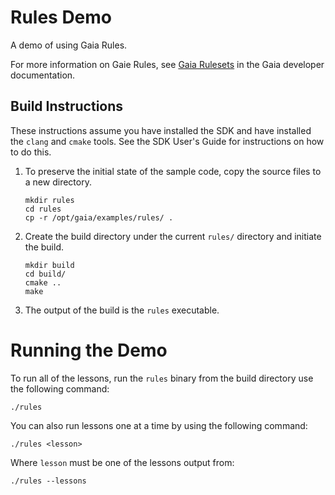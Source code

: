 # Rules Demo

A demo of using Gaia Rules.

For more information on Gaie Rules, see [Gaia Rulesets](https://gaia-platform.github.io/gaia-platform-docs.io/articles/rulesets-gaia-rulesets.html) in the Gaia developer documentation.

## Build Instructions

These instructions assume you have installed the SDK and have installed the `clang` and `cmake` tools.  See the SDK User's Guide for instructions on how to do this.

1. To preserve the initial state of the sample code, copy the source files to a new directory.
    ```shell
    mkdir rules
    cd rules
    cp -r /opt/gaia/examples/rules/ .
    ```
2. Create the build directory under the current `rules/` directory and initiate the build.
    ```shell
    mkdir build
    cd build/
    cmake ..
    make
    ```
3. The output of the build is the `rules` executable.

# Running the Demo

To run all of the lessons, run the `rules` binary from the build directory use the following command:

```shell
./rules
```

You can also run lessons one at a time by using the following command:
```shell
./rules <lesson>
```
Where `lesson` must be one of the lessons output from:
```shell
./rules --lessons
```
